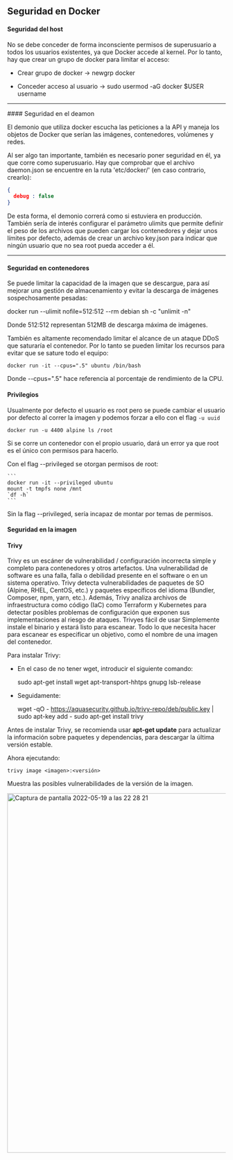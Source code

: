 ## Seguridad en Docker

#### Seguridad del host

No se debe conceder de forma inconsciente permisos de superusuario a todos los usuarios existentes, ya que Docker accede al kernel. Por lo tanto, hay que crear un grupo de docker para limitar el acceso:

- Crear grupo de docker ->
    newgrp docker

- Conceder acceso al usuario ->
    sudo usermod -aG docker $USER username

---

#### Seguridad en el deamon

El demonio que utiliza docker escucha las peticiones a la API y maneja los objetos de Docker que serían las imágenes, contenedores, volúmenes y redes.

Al ser algo tan importante, también es necesario poner seguridad en él, ya que corre como superusuario. Hay que comprobar que el archivo daemon.json se encuentre en la ruta 'etc/docker/' (en caso contrario, crearlo):

```json
{
  debug : false
}
```

De esta forma, el demonio correrá como si estuviera en producción. También sería de interés configurar el parámetro ulimits que permite definir el peso de los archivos que pueden cargar los contenedores y dejar unos límites por defecto, además de crear un archivo key.json para indicar que ningún usuario que no sea root pueda acceder a él.

---

#### Seguridad en contenedores

Se puede limitar la capacidad de la imagen que se descargue, para así mejorar una gestión de almacenamiento y evitar la descarga de imágenes sospechosamente pesadas:

  docker run --ulimit nofile=512:512 --rm debian sh -c "unlimit -n"

Donde 512:512 representan 512MB de descarga máxima de imágenes.

También es altamente recomendado limitar el alcance de un ataque DDoS que saturaría el contenedor. Por lo tanto se pueden limitar los recursos para evitar que se sature todo el equipo:

```
docker run -it --cpus=".5" ubuntu /bin/bash
```
Donde --cpus=".5" hace referencia al porcentaje de rendimiento de la CPU.

#### Privilegios

Usualmente por defecto el usuario es root pero se puede cambiar el usuario por defecto al correr la imagen y podemos forzar a ello con el flag `-u uuid`

``` 
docker run -u 4400 alpine ls /root
```

Si se corre un contenedor con el propio usuario, dará un error ya que root es el único con permisos para hacerlo.

Con el flag --privileged se otorgan permisos de root:

    ```
    docker run -it --privileged ubuntu
    mount -t tmpfs none /mnt
    `df -h`
    ```
Sin la flag --privileged, sería incapaz de montar por temas de permisos.

#### Seguridad en la imagen

#### Trivy

Trivy es un escáner de vulnerabilidad / configuración incorrecta simple y completo para contenedores y otros artefactos. Una vulnerabilidad de software es una falla, falla o debilidad presente en el software o en un sistema operativo. Trivy detecta vulnerabilidades de paquetes de SO (Alpine, RHEL, CentOS, etc.) y paquetes específicos del idioma (Bundler, Composer, npm, yarn, etc.). Además, Trivy analiza archivos de infraestructura como código (IaC) como Terraform y Kubernetes para detectar posibles problemas de configuración que exponen sus implementaciones al riesgo de ataques. Trivyes fácil de usar Simplemente instale el binario y estará listo para escanear. Todo lo que necesita hacer para escanear es especificar un objetivo, como el nombre de una imagen del contenedor.

Para instalar Trivy:

- En el caso de no tener wget, introducir el siguiente comando:

    sudo apt-get install wget apt-transport-hhtps gnupg lsb-release
    
- Seguidamente:

    wget -qO - https://aquasecurity.github.io/trivy-repo/deb/public.key | sudo apt-key add -
    sudo apt-get install trivy

Antes de instalar Trivy, se recomienda usar **apt-get update** para actualizar la información sobre paquetes y dependencias, para descargar la última versión estable.

Ahora ejecutando:

    trivy image <imagen>:<versión>
    
Muestra las posibles vulnerabilidades de la versión de la imagen.

<img width="829" alt="Captura de pantalla 2022-05-19 a las 22 28 21" src="https://user-images.githubusercontent.com/91556382/169398900-58c4d569-e049-4680-b7b8-ae3c8c2f7640.png">




